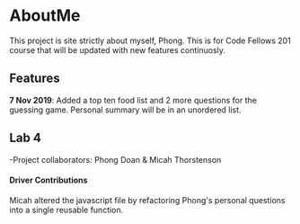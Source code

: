 # AboutMe

This project is site strictly about myself, Phong. This is for Code Fellows 201 course that will be updated with new features continuosly.

## Features

**7 Nov 2019**: Added a top ten food list and 2 more questions for the guessing game. Personal summary will be in an unordered list.

## Lab 4
-Project collaborators: Phong Doan & Micah Thorstenson

#### Driver Contributions
Micah altered the javascript file by refactoring Phong's personal questions into a single reusable function.

